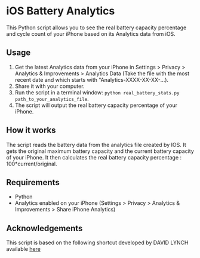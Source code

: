 # iOS Battery Analytics

This Python script allows you to see the real battery capacity percentage and cycle count of your iPhone based on its Analytics data from iOS. 

## Usage

1. Get the latest Analytics data from your iPhone in Settings > Privacy > Analytics & Improvements > Analytics Data (Take the file with the most recent date and which starts with "Analytics-XXXX-XX-XX-...).
2. Share it with your computer.
3. Run the script in a terminal window: `python real_battery_stats.py path_to_your_analytics_file`.
4. The script will output the real battery capacity percentage of your iPhone.

## How it works

The script reads the battery data from the analytics file created by IOS. It gets the original maximum battery capacity and the current battery capacity of your iPhone. It then calculates the real battery capacity percentage : 100*current/original.

## Requirements

- Python
- Analytics enabled on your iPhone (Settings > Privacy > Analytics & Improvements > Share iPhone Analytics)

## Acknowledgements

This script is based on the following shortcut developed by DAVID LYNCH available [here](https://www.payetteforward.com/shortcut-check-your-iphones-battery-cycle-count/)

